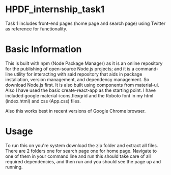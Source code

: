 # HPDF_internship_task1

Task 1 includes front-end pages (home page and search page) using Twitter as reference for functionality.

# Basic Information

This is built with npm (Node Package Manager) as it is an online repository for the publishing of open-source Node.js projects; and it is a command-line utility for interacting with said repository that aids in package installation, version management, and dependency management. So download Node.js first. It is also built using components from material-ui. Also I have used the basic create-react-app as the starting point. I have included google material-icons,flexgrid and the Roboto font in my html (index.html) and css (App.css) files.

Also this works best in recent versions of Google Chrome browser.

# Usage

To run this on you're system download the zip folder and extract all files. There are 2 folders one for search page one for home page. Navigate to one of them in your command line and run <npm install> this should take care of all required dependencies, and then run <npm start> and you should see the page up and running.

